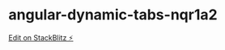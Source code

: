 # angular-dynamic-tabs-nqr1a2

[Edit on StackBlitz ⚡️](https://stackblitz.com/edit/angular-dynamic-tabs-nqr1a2)